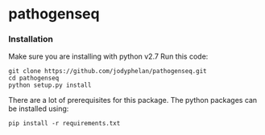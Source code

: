 # pathogenseq

### Installation

Make sure you are installing with python v2.7
Run this code:
```
git clone https://github.com/jodyphelan/pathogenseq.git
cd pathogenseq
python setup.py install
```
There are a lot of prerequisites for this package. The python packages can be installed using:
```
pip install -r requirements.txt
```
